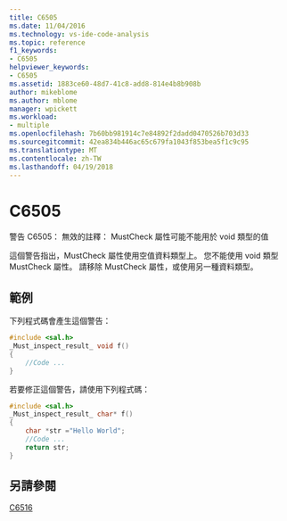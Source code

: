 ```yaml
---
title: C6505
ms.date: 11/04/2016
ms.technology: vs-ide-code-analysis
ms.topic: reference
f1_keywords:
- C6505
helpviewer_keywords:
- C6505
ms.assetid: 1883ce60-48d7-41c8-add8-814e4b8b908b
author: mikeblome
ms.author: mblome
manager: wpickett
ms.workload:
- multiple
ms.openlocfilehash: 7b60bb981914c7e84892f2dadd0470526b703d33
ms.sourcegitcommit: 42ea834b446ac65c679fa1043f853bea5f1c9c95
ms.translationtype: MT
ms.contentlocale: zh-TW
ms.lasthandoff: 04/19/2018
---
```

# <a name="c6505"></a>C6505
警告 C6505： 無效的註釋： MustCheck 屬性可能不能用於 void 類型的值

 這個警告指出，MustCheck 屬性使用空值資料類型上。 您不能使用 void 類型 MustCheck 屬性。 請移除 MustCheck 屬性，或使用另一種資料類型。

## <a name="example"></a>範例
 下列程式碼會產生這個警告：

```cpp
#include <sal.h>
_Must_inspect_result_ void f()
{
    //Code ...
}
```

 若要修正這個警告，請使用下列程式碼：

```cpp
#include <sal.h>
_Must_inspect_result_ char* f()
{
    char *str ="Hello World";
    //Code ...
    return str;
}
```

## <a name="see-also"></a>另請參閱
 [C6516](../code-quality/c6516.md)